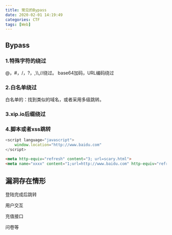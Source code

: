 ```yaml
---
title: 常见的Bypass
date: 2020-02-01 14:19:49
categories: CTF
tags: [Web]
---
```

## Bypass

### 1.特殊字符的绕过

@，#，/，?，\,\\\\\,//绕过。
base64加码，URL编码绕过

### 2.白名单绕过

白名单的：找到类似的域名，或者采用多级跳转。

### 3.xip.io后缀绕过

<!--more-->

### 4.脚本或者xss跳转

```js
<script language="javascript">
    window.location="http://www.baidu.com"
</script>
```

```html
<meta http-equiv="refresh" content="3; url=scary.html">
<meta name="xxxx" content="1;url=http://www.baidu.com" http-equiv="refresh">
```




## 漏洞存在情形

登陆完成后跳转

用户交互

充值接口

问卷等